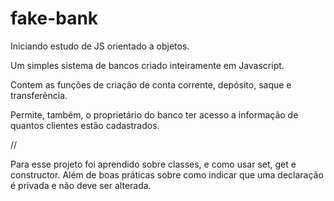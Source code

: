 # fake-bank
Iniciando estudo de JS orientado a objetos. 

Um simples sistema de bancos criado inteiramente em Javascript.

Contem as funções de criação de conta corrente, depósito, saque e transferência.

Permite, também, o proprietário do banco ter acesso a informação de quantos clientes estão cadastrados.

//

Para esse projeto foi aprendido sobre classes, e como usar set, get e constructor. Além de boas práticas sobre como indicar que uma declaração é privada e não deve ser alterada.

